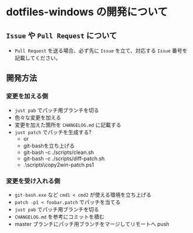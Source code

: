 # dotfiles-windows の開発について

## `Issue` や `Pull Request` について

- `Pull Request` を送る場合、必ず先に `Issue` を立て、対応する `Issue` 番号を記載してください。

## 開発方法

### 変更を加える側

- `just pab` でパッチ用ブランチを切る
- 色々な変更を加える
- 変更を加えた箇所を `CHANGELOG.md` に記載する
- `just patch` でパッチを生成する?
    - or
    - git-bashを立ち上げる
    - git-bash -c ./scripts/clean.sh
    - git-bash -c ./scripts/diff-patch.sh
    - .\scripts\copy2win-patch.ps1

### 変更を受け入れる側

- `git-bash.exe` など `cmd1 < cmd2` が使える環境を立ち上げる
- `patch -p1 < foobar.patch` でパッチを当てる
- `just pab` でパッチ用ブランチを切る
- `CHANGELOG.md` を参考にコミットを積む
- master ブランチにパッチ用ブランチをマージしてリモートへ push
